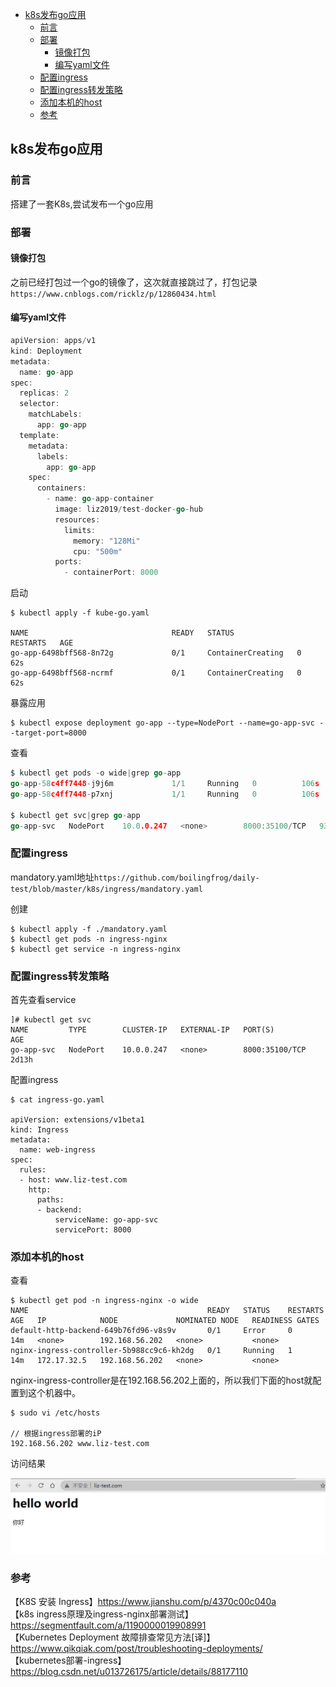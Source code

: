 <!-- START doctoc generated TOC please keep comment here to allow auto update -->
<!-- DON'T EDIT THIS SECTION, INSTEAD RE-RUN doctoc TO UPDATE -->


- [k8s发布go应用](#k8s%E5%8F%91%E5%B8%83go%E5%BA%94%E7%94%A8)
  - [前言](#%E5%89%8D%E8%A8%80)
  - [部署](#%E9%83%A8%E7%BD%B2)
    - [镜像打包](#%E9%95%9C%E5%83%8F%E6%89%93%E5%8C%85)
    - [编写yaml文件](#%E7%BC%96%E5%86%99yaml%E6%96%87%E4%BB%B6)
  - [配置ingress](#%E9%85%8D%E7%BD%AEingress)
  - [配置ingress转发策略](#%E9%85%8D%E7%BD%AEingress%E8%BD%AC%E5%8F%91%E7%AD%96%E7%95%A5)
  - [添加本机的host](#%E6%B7%BB%E5%8A%A0%E6%9C%AC%E6%9C%BA%E7%9A%84host)
  - [参考](#%E5%8F%82%E8%80%83)

<!-- END doctoc generated TOC please keep comment here to allow auto update -->

## k8s发布go应用

### 前言




搭建了一套K8s,尝试发布一个go应用

### 部署

#### 镜像打包

之前已经打包过一个go的镜像了，这次就直接跳过了，打包记录`https://www.cnblogs.com/ricklz/p/12860434.html`  

#### 编写yaml文件

```go
apiVersion: apps/v1
kind: Deployment
metadata:
  name: go-app
spec:
  replicas: 2
  selector:
    matchLabels:
      app: go-app
  template:
    metadata:
      labels:
        app: go-app
    spec:
      containers:
        - name: go-app-container
          image: liz2019/test-docker-go-hub
          resources:
            limits:
              memory: "128Mi"
              cpu: "500m"
          ports:
            - containerPort: 8000
```

启动

```
$ kubectl apply -f kube-go.yaml

NAME                                READY   STATUS              RESTARTS   AGE
go-app-6498bff568-8n72g             0/1     ContainerCreating   0          62s
go-app-6498bff568-ncrmf             0/1     ContainerCreating   0          62s
```

暴露应用

```
$ kubectl expose deployment go-app --type=NodePort --name=go-app-svc --target-port=8000
```
查看

```go
$ kubectl get pods -o wide|grep go-app
go-app-58c4ff7448-j9j6m             1/1     Running   0          106s   172.17.32.5   192.168.56.202   <none>           <none>
go-app-58c4ff7448-p7xnj             1/1     Running   0          106s   172.17.65.4   192.168.56.203   <none>           <none>

$ kubectl get svc|grep go-app
go-app-svc   NodePort    10.0.0.247   <none>        8000:35100/TCP   93s
```

### 配置ingress

mandatory.yaml地址`https://github.com/boilingfrog/daily-test/blob/master/k8s/ingress/mandatory.yaml`

创建

```
$ kubectl apply -f ./mandatory.yaml
$ kubectl get pods -n ingress-nginx
$ kubectl get service -n ingress-nginx
```

### 配置ingress转发策略
首先查看service

```
]# kubectl get svc
NAME         TYPE        CLUSTER-IP   EXTERNAL-IP   PORT(S)          AGE
go-app-svc   NodePort    10.0.0.247   <none>        8000:35100/TCP   2d13h
```

配置ingress

```
$ cat ingress-go.yaml 

apiVersion: extensions/v1beta1
kind: Ingress
metadata:
  name: web-ingress
spec:
  rules:
  - host: www.liz-test.com
    http:
      paths:
      - backend:
          serviceName: go-app-svc
          servicePort: 8000
```


### 添加本机的host

查看

```
$ kubectl get pod -n ingress-nginx -o wide
NAME                                        READY   STATUS    RESTARTS   AGE   IP            NODE             NOMINATED NODE   READINESS GATES
default-http-backend-649b76fd96-v8s9v       0/1     Error     0          14m   <none>        192.168.56.202   <none>           <none>
nginx-ingress-controller-5b988cc9c6-kh2dg   0/1     Running   1          14m   172.17.32.5   192.168.56.202   <none>           <none>
```

nginx-ingress-controller是在192.168.56.202上面的，所以我们下面的host就配置到这个机器中。  


```
$ sudo vi /etc/hosts

// 根据ingress部署的iP
192.168.56.202 www.liz-test.com
```

访问结果

![channel](/img/ingress_6.png?raw=true)


### 参考
【K8S 安装 Ingress】https://www.jianshu.com/p/4370c00c040a  
【k8s ingress原理及ingress-nginx部署测试】https://segmentfault.com/a/1190000019908991  
【Kubernetes Deployment 故障排查常见方法[译]】https://www.qikqiak.com/post/troubleshooting-deployments/  
【kubernetes部署-ingress】https://blog.csdn.net/u013726175/article/details/88177110  